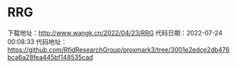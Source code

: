 # RRG
下载地址：http://www.wangk.cn/2022/04/23/RRG
代码日期：2022-07-24 00:08:33
代码地址：https://github.com/RfidResearchGroup/proxmark3/tree/3001e2edce2db476bca6a28fea445bf148535cad
